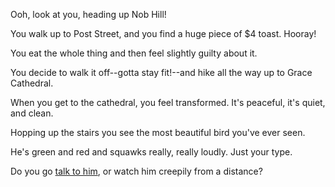 Ooh, look at you, heading up Nob Hill!

You walk up to Post Street, and you find a huge piece of $4 toast. Hooray!

You eat the whole thing and then feel slightly guilty about it.

You decide to walk it off--gotta stay fit!--and hike all the way up to Grace Cathedral.

When you get to the cathedral, you feel transformed. It's peaceful, it's quiet, and clean.

Hopping up the stairs you see the most beautiful bird you've ever seen. 

He's green and red and squawks really, really loudly. Just your type. 

Do you go [talk to him](https://github.com/hiphapa/san-francisco-pigeon/blob/master/talk-to-parrot.md), or watch him creepily from a distance?
